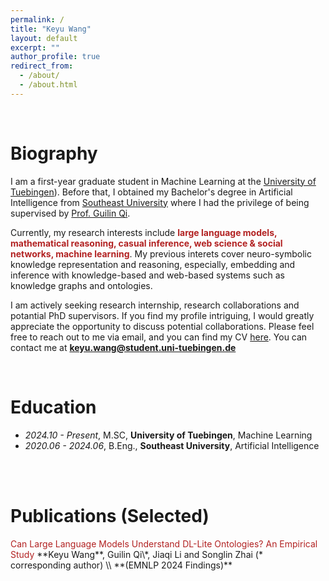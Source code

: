 ```yaml
---
permalink: /
title: "Keyu Wang"
layout: default
excerpt: ""
author_profile: true
redirect_from: 
  - /about/
  - /about.html
---
```


<span class='anchor' id='about-me'></span>

<br>

# Biography

I am a first-year graduate student in Machine Learning at the [University of Tuebingen]([[https://uni-tuebingen.de/en/]])). Before that, I obtained my Bachelor's degree in Artificial Intelligence from [Southeast University](https://www.seu.edu.cn/) where I had the privilege of being supervised by [Prof. Guilin Qi](https://scholar.google.com/citations?user=1gw3LJQAAAAJ&hl=zh-CN). 

Currently, my research interests include <font color='FireBrick'><strong>large language models, mathematical reasoning, casual inference, web science & social networks, machine learning</strong></font>. My previous interets cover neuro-symbolic knowledge representation and reasoning, especially, embedding and inference with knowledge-based and web-based systems such as knowledge graphs and ontologies.

I am actively seeking research internship, research collaborations and potantial PhD supervisors. If you find my profile intriguing, I would greatly appreciate the opportunity to discuss potential collaborations. Please feel free to reach out to me via email, and you can find my CV [here](https://raw.githubusercontent.com/Fuyao233/yinghaocai/master/docs/CV.pdf). You can contact me at​ ​**keyu.wang@student.uni-tuebingen.de**

<br>



# Education

- *2024.10 - Present*, M.SC, **University of Tuebingen**, Machine Learning
- *2020.06 - 2024.06*, B.Eng., **Southeast University**, Artificial Intelligence

<br>


<br>

# Publications (Selected)

<div class='paper-box-text' markdown="1">
<font color='FireBrick'> Can Large Language Models Understand DL-Lite Ontologies? An Empirical Study </font>
**Keyu Wang**, Guilin Qi\*, Jiaqi Li and Songlin Zhai (* corresponding author) \\
**(EMNLP 2024 Findings)** 
</div>

<br>




<div style="height: 75px;"></div>
